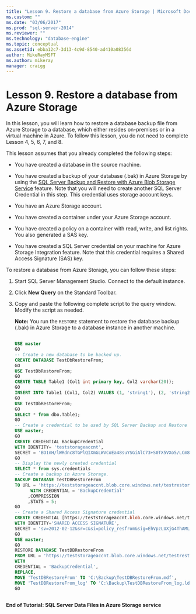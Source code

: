```yaml
---
title: "Lesson 9. Restore a database from Azure Storage | Microsoft Docs"
ms.custom: ""
ms.date: "03/06/2017"
ms.prod: "sql-server-2014"
ms.reviewer: ""
ms.technology: "database-engine"
ms.topic: conceptual
ms.assetid: ebba12c7-3d13-4c9d-8540-ad410a08356d
author: MikeRayMSFT
ms.author: mikeray
manager: craigg
---
```

# Lesson 9. Restore a database from Azure Storage
  In this lesson, you will learn how to restore a database backup file from Azure Storage to a database, which either resides on-premises or in a virtual machine in Azure. To follow this lesson, you do not need to complete Lesson 4, 5, 6, 7, and 8.  
  
 This lesson assumes that you already completed the following steps:  
  
-   You have created a database in the source machine.  
  
-   You have created a backup of your database (.bak) in Azure Storage by using the [SQL Server Backup and Restore with Azure Blob Storage Service](backup-restore/sql-server-backup-and-restore-with-microsoft-azure-blob-storage-service.md) feature. Note that you will need to create another SQL Server Credential in this step. This credential uses storage account keys.  
  
-   You have an Azure Storage account.  
  
-   You have created a container under your Azure Storage account.  
  
-   You have created a policy on a container with read, write, and list rights. You also generated a SAS key.  
  
-   You have created a SQL Server credential on your machine for Azure Storage Integration feature. Note that this credential requires a Shared Access Signature (SAS) key.  
  
 To restore a database from Azure Storage, you can follow these steps:  
  
1.  Start SQL Server Management Studio. Connect to the default instance.  
  
2.  Click **New Query** on the Standard Toolbar.  
  
3.  Copy and paste the following complete script to the query window. Modify the script as needed.  
  
     **Note:** You run the `RESTORE` statement to restore the database backup (.bak) in Azure Storage to a database instance in another machine.  
  
    ```sql  
  
    USE master   
    GO   
    -- Create a new database to be backed up.   
    CREATE DATABASE TestDbRestoreFrom;   
    GO   
    USE TestDbRestoreFrom;   
    GO   
    CREATE TABLE Table1 (Col1 int primary key, Col2 varchar(20));   
    GO   
    INSERT INTO Table1 (Col1, Col2) VALUES (1, 'string1'), (2, 'string2');   
    GO   
    USE TestDbRestoreFrom;   
    GO   
    SELECT * from dbo.Table1;   
    GO   
    -- Create a credential to be used by SQL Server Backup and Restore with Azure -----Blob Storage Service.   
    USE master;   
    GO   
    CREATE CREDENTIAL BackupCredential    
    WITH IDENTITY= 'teststorageaccnt',   
    SECRET = 'BO1nH/lWRdnc8TGPlQIXmGLWVCoEa48suYSGiAlC73+S0TX5VXo5/LCm8qiyGCYafDg4ZsueDIV3GQ5RXHaRGw=='    
    GO   
    -- Display the newly created credential   
    SELECT * from sys.credentials   
    -- Create a backup in Azure Storage.   
    BACKUP DATABASE TestDBRestoreFrom    
    TO URL = 'https://teststorageaccnt.blob.core.windows.net/testrestorefrom/TestDBRestoreFrom.bak'    
          WITH CREDENTIAL = 'BackupCredential'    
         ,COMPRESSION   
         ,STATS = 5;   
    GO    
    -- Create a Shared Access Signature credential   
    CREATE CREDENTIAL [https://teststorageaccnt.blob.core.windows.net/testrestorefrom]   
    WITH IDENTITY='SHARED ACCESS SIGNATURE',   
    SECRET = 'sv=2012-02-12&sr=c&si=policy_resfrom&sig=EhVpzLUXjG4ThAMLmVhrnoiCt8IfmD3BsuYiMawGzxc%3D'   
    GO   
    USE master;   
    GO   
    RESTORE DATABASE TestDBRestoreFrom    
    FROM URL = 'https://teststorageaccnt.blob.core.windows.net/testrestorefrom/TestDBRestoreFrom.bak'    
    WITH    
    CREDENTIAL = 'BackupCredential',    
    REPLACE,   
    MOVE 'TestDBRestoreFrom' TO 'C:\Backup\TestDBRestoreFrom.mdf',     
    MOVE 'TestDBRestoreFrom_log' TO 'C:\Backup\TestDBRestoreFrom_log.ldf';   
    GO  
  
    ```  
  
 **End of Tutorial: SQL Server Data Files in Azure Storage service**  
  
  
